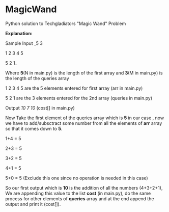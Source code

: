 # MagicWand
Python solution to Techgladiators "Magic Wand" Problem


**Explanation:**

Sample Input
_5 3

1 2 3 4 5

5 2 1_

Where **5**(N in main.py) is the length of the first array and **3**(M in main.py) is the length of the queries array

1 2 3 4 5 are the 5 elements entered for first array (arr in main.py)

5 2 1 are the 3 elements entered for the 2nd array (queries in main.py)

Output
_10 7 10_  (cost[] in main.py)

Now
Take the first element of the queries array which is **5** in our case , now we have to add/subsctract some number from all the elements of **arr** array so that it comes down to **5**.

1+4 = 5

2+3 = 5

3+2 = 5 

4+1 = 5

5+0 = 5  (Exclude this one since no operation is needed in this case)

So our first output which is **10** is the addition of all the numbers (4+3+2+1), We are appending this value to the list **cost** (in main.py), do the same process for other elements of **queries** array and at the end append the output and print it (cost[]).

